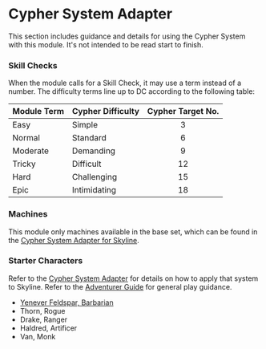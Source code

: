 # Cypher System Adapter

This section includes guidance and details for using the Cypher System with this module.
It's not intended to be read start to finish.

### Skill Checks

When the module calls for a Skill Check, it may use a term instead of a number.
The difficulty terms line up to DC according to the following table:

| Module Term | Cypher Difficulty | Cypher Target No. |
| ----------- | ------ | :---: | 
| Easy        | Simple | 3 | 
| Normal      | Standard | 6 |
| Moderate    | Demanding | 9 |
| Tricky      | Difficult | 12 |
| Hard        | Challenging | 15 |
| Epic        | Intimidating | 18 |

### Machines

This module only machines available in the base set, which can be found in the [Cypher System Adapter for Skyline](../../adapter/cypher).

### Starter Characters

Refer to the [Cypher System Adapter](../../adapter/cypher) for details on how to apply that system to Skyline.
Refer to the [Adventurer Guide](../../guide/adventurer) for general play guidance.

* [Yenever Feldspar, Barbarian](621-barbarian.md)
* Thorn, Rogue
* Drake, Ranger
* Haldred, Artificer
* Van, Monk
